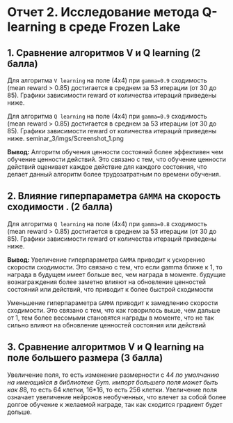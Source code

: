 # Отчет 2. Исследование метода Q-learning в среде Frozen Lake 

## 1. Сравнение алгоритмов V и Q learning (2 балла)
Для алгоритма `V learning` на поле (4х4) при `gamma=0.9` сходимость (mean reward > 0.85) достигается в среднем за 53 итерации (от 30 до 85). 
Графики зависимости reward от количества итераций приведены ниже. 



Для алгоритма `Q learning` на поле (4х4) при `gamma=0.9` сходимость (mean reward > 0.85) достигается в среднем за 53 итерации (от 30 до 85). 
Графики зависимости reward от количества итераций приведены ниже. 
seminar_3/imgs/Screenshot_1.png


**Вывод:** Алгоритм обучения ценности состояний более эффективен чем обучение ценности действий. Это связано с тем, что обучение ценности действий оценивает каждое действие для каждого состояния, что делает данный алгоритм более трудозатратным по времени обучения.


## 2. Влияние гиперпараметра `GAMMA` на скорость сходимости . (2 балла)

Для алгоритма `Q learning` на поле (4х4) при `gamma=0.8` сходимость (mean reward > 0.85) достигается в среднем за 53 итерации (от 30 до 85). 
Графики зависимости reward от количества итераций приведены ниже. 



**Вывод:** Увеличение гиперпараметра `GAMMA` приводит к ускорению скорости сходимости. Это связано с тем, что если gamma    ближе к 1, то награда в будущем имеет больше вес, чем награда в моменте. будущие вознаграждения более заметно влияют на обновление ценностей состояний или действий, что приводит к более быстрой сходимости

Уменьшение гиперпараметра `GAMMA` приводит к замедлению скорости сходимости. Это связано с тем, что как говорилось выше, чем дальше от 1, тем более весомыми становятся награды в моменте, что не так сильно влияют на обновление ценностей состояния или действий

## 3. Сравнение алгоритмов V и Q learning на поле большего размера (3 балла)
Увеличение поля, то есть изменение размерности с 4*4 по умолчанию на имеющийся в библиотеке Gym. импорт большего поля может быть как 8*8, то есть 64 клетки, 16*16, то есть 256 клетки. Увеличение поля означает увеличение нейронов необученных, что влечет за собой более долгое обучение к желаемой награде, так как сходится градиент будет дольше.

